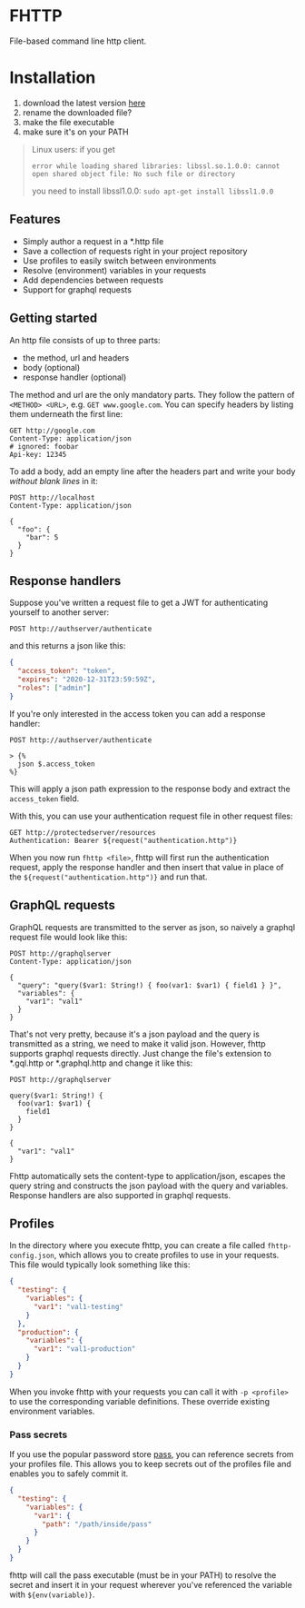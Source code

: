 # FHTTP
File-based command line http client.

# Installation
1. download the latest version [here](https://github.com/Leopard2A5/fhttp/releases)
1. rename the downloaded file?
1. make the file executable
1. make sure it's on your PATH

> Linux users: if you get
>
>`error while loading shared libraries: libssl.so.1.0.0: cannot open shared object file: No such file or directory`
>
>you need to install libssl1.0.0: `sudo apt-get install libssl1.0.0`

## Features
* Simply author a request in a *.http file
* Save a collection of requests right in your project repository
* Use profiles to easily switch between environments
* Resolve (environment) variables in your requests
* Add dependencies between requests
* Support for graphql requests

## Getting started
An http file consists of up to three parts:
* the method, url and headers
* body (optional)
* response handler (optional)

The method and url are the only mandatory parts. They follow the pattern of `<METHOD> <URL>`, e.g.  `GET www.google.com`.
You can specify headers by listing them underneath the first line:

```http request
GET http://google.com
Content-Type: application/json
# ignored: foobar
Api-key: 12345
```

To add a body, add an empty line after the headers part and write your body *without blank lines* in it:

```http request
POST http://localhost
Content-Type: application/json

{
  "foo": {
    "bar": 5
  }
}
```

## Response handlers
Suppose you've written a request file to get a JWT for authenticating yourself to another server:
```http request
POST http://authserver/authenticate
```

and this returns a json like this:
```json
{
  "access_token": "token",
  "expires": "2020-12-31T23:59:59Z",
  "roles": ["admin"]
}
```

If you're only interested in the access token you can add a response handler:
```
POST http://authserver/authenticate

> {%
  json $.access_token
%}
```

This will apply a json path expression to the response body and extract the `access_token` field.

With this, you can use your authentication request file in other request files:

```http request
GET http://protectedserver/resources
Authentication: Bearer ${request("authentication.http")}
```

When you now run `fhttp <file>`, fhttp will first run the authentication request, apply the response handler and then insert that value in place of the `${request("authentication.http")}` and run that.

## GraphQL requests
GraphQL requests are transmitted to the server as json, so naively a graphql request file would look like this:
```http request
POST http://graphqlserver
Content-Type: application/json

{
  "query": "query($var1: String!) { foo(var1: $var1) { field1 } }",
  "variables": {
    "var1": "val1"
  }
}
```

That's not very pretty, because it's a json payload and the query is transmitted as a string, we need to make it valid json. However, fhttp supports graphql requests directly. Just change the file's extension to *.gql.http or *.graphql.http and change it like this:
```
POST http://graphqlserver

query($var1: String!) {
  foo(var1: $var1) {
    field1
  }
}

{
  "var1": "val1"
}
``` 

Fhttp automatically sets the content-type to application/json, escapes the query string and constructs the json payload with the query and variables. Response handlers are also supported in graphql requests.

## Profiles
In the directory where you execute fhttp, you can create a file called `fhttp-config.json`, which allows you to create profiles to use in your requests. This file would typically look something like this:
```json
{
  "testing": {
    "variables": {
      "var1": "val1-testing"
    }
  },
  "production": {
    "variables": {
      "var1": "val1-production"
    }
  }
}
```

When you invoke fhttp with your requests you can call it with `-p <profile>` to use the corresponding variable definitions. These override existing environment variables.

### Pass secrets
If you use the popular password store [pass](https://www.passwordstore.org/), you can reference secrets from your profiles file. This allows you to keep secrets out of the profiles file and enables you to safely commit it.
```json
{
  "testing": {
    "variables": {
      "var1": {
        "path": "/path/inside/pass"
      }
    }
  }
}
```

fhttp will call the pass executable (must be in your PATH) to resolve the secret and insert it in your request wherever you've referenced the variable with `${env(variable)}`.
